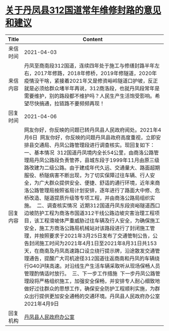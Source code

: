 # <a href="http://www.shangluo.gov.cn/zmhd/ldxxxx.jsp?urltype=leadermail.LeaderMailContentUrl&wbtreeid=1112&leadermailid=7103">关于丹凤县312国道常年维修封路的意见和建议</a>
| Title |                                                                                                                                                                                                                                                                                                                                    Content                                                                                                                                                                                                                                                                                                                                     |
|:-----:|--------------------------------------------------------------------------------------------------------------------------------------------------------------------------------------------------------------------------------------------------------------------------------------------------------------------------------------------------------------------------------------------------------------------------------------------------------------------------------------------------------------------------------------------------------------------------------------------------------------------------------------------------------------------------------|
| 来信时间  | 2021-04-03                                                                                                                                                                                                                                                                                                                                                                                                                                                                                                                                                                                                                                                                     |
| 来信内容  | 丹凤至商南段312国道，连续四年处于施工与修缮封路半年左右，2017年修路，2018年修桥，2019年修隧道，2020年疫情没干啥，紧接着2021年又是修资峪岭隧道口护坡，反正就是必须给群众堵半年再说，312商洛段，也就丹凤段常年是需要维护，别的路段都不维护吗？人民生产生活饱受影响。希望尽快搞通，拉链路不要频频再现！                                                                                                                                                                                                                                                                                                                                                                                                                                                                                                                |
| 回复时间  | 2021-04-06                                                                                                                                                                                                                                                                                                                                                                                                                                                                                                                                                                                                                                                                     |
| 回复内容  | 网友你好，你反映的问题已转丹凤县人民政府阅处。2021年4月6日  网友你好，你反映的问题丹凤县政府高度重视，立即安排县交通局、丹凤公路管理段进行调查核实。现回复如下：  一、基本情况  312国道丹凤境内全长54公里，由商洛公路管理局丹凤公路段负责管养，县城东段于1999年11月由原三级路改建为二级公路。由于建成年代久远、交通量大、路面超期服役、桥隧病害不断出现，为了切实保障过往车辆、行人安全，为广大群众提供安全、便捷、舒适的通行环境，近年来商洛公路管理局按照省局计划安排，逐年进行了路面大中修、危桥改造、隧道提质升级等专项工程，并由商洛公路局组织实施。  二、调查核实情况  近期312国道丹凤东段资峪隧道西口边坡防护工程为商洛市国道312干线公路边坡灾害治理工程项目，该工程滑坡体严重威胁过往车辆及行人安全，为确保施工安全，施工方商洛公路局机械站对该路段进行了封闭施工管理，并按照要求于2021年3月25日发布了交通管制公告，公告封闭施工时间为2021年4月1日至2021年8月31日共153天，在商南及丹凤高速路口设立绕行提示牌，沿途散发交通管理通告，提醒广大司机途径312国道往返商南和丹凤的车辆绕行G40沪陕高速。对沿线生产生活车辆采取听从现场保畅人员管理酌情适时放行。  三、下一步工作措施  下一步丹凤公路管理段将严格组织施工，加强安全保畅，并安排专人耐心细致地做好过往群众的思想工作，确保安全防护工程顺利实施，为群众出行提供更加安全通畅的交通环境。丹凤县人民政府办公室2021年4月9日 |
| 回复机构  | <a href="../../category/agencies/丹凤县人民政府办公室.md">丹凤县人民政府办公室</a>                                                                                                                                                                                                                                                                                                                                                                                                                                                                                                                                                                                                                 |